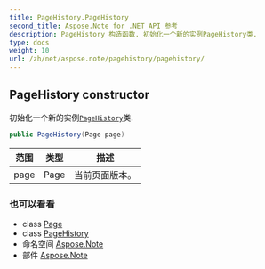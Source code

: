 ```yaml
---
title: PageHistory.PageHistory
second_title: Aspose.Note for .NET API 参考
description: PageHistory 构造函数. 初始化一个新的实例PageHistory类.
type: docs
weight: 10
url: /zh/net/aspose.note/pagehistory/pagehistory/
---
```

## PageHistory constructor

初始化一个新的实例[`PageHistory`](../)类.

```csharp
public PageHistory(Page page)
```

| 范围 | 类型 | 描述 |
| --- | --- | --- |
| page | Page | 当前页面版本。 |

### 也可以看看

* class [Page](../../page/)
* class [PageHistory](../)
* 命名空间 [Aspose.Note](../../pagehistory/)
* 部件 [Aspose.Note](../../../)


